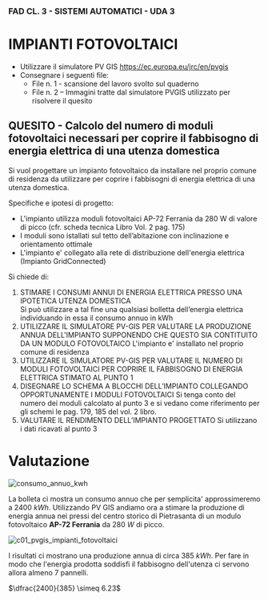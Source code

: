 ### FAD CL. 3 - SISTEMI AUTOMATICI - UDA 3
# IMPIANTI FOTOVOLTAICI

* Utilizzare il simulatore PV GIS https://ec.europa.eu/jrc/en/pvgis
* Consegnare i seguenti file:
  * File n. 1 - scansione del lavoro svolto sul quaderno
  * File n. 2 – Immagini tratte dal simulatore PVGIS utilizzato per risolvere il quesito

## QUESITO - Calcolo del numero di moduli fotovoltaici necessari per coprire il fabbisogno di energia elettrica di una utenza domestica  

Si vuol progettare un impianto fotovoltaico da installare nel proprio comune di residenza da utilizzare per coprire i fabbisogni di energia elettrica di una utenza domestica.  

Specifiche e ipotesi di progetto:

* L'impianto utilizza moduli fotovoltaici AP-72 Ferrania da 280 W di valore di picco (cfr. scheda tecnica Libro Vol. 2 pag. 175)
* I moduli sono istallati sul tetto dell’abitazione con inclinazione e orientamento ottimale
* L'impianto e' collegato alla rete di distribuzione dell'energia elettrica (Impianto GridConnected)  

Si chiede di:
1. STIMARE I CONSUMI ANNUI DI ENERGIA ELETTRICA PRESSO UNA IPOTETICA UTENZA DOMESTICA  
   Si può utilizzare a tal fine una qualsiasi bolletta dell’energia elettrica individuando in essa il consumo annuo in kWh
2. UTILIZZARE IL SIMULATORE PV-GIS PER VALUTARE LA PRODUZIONE ANNUA DELL'IMPIANTO SUPPONENDO CHE QUESTO SIA CONTITUITO DA UN MODULO FOTOVOLTAICO 
   L'impianto e' installato nel proprio comune di residenza
3. UTILIZZARE IL SIMULATORE PV-GIS PER VALUTARE IL NUMERO DI MODULI FOTOVOLTAICI PER COPRIRE IL FABBISOGNO DI ENERGIA ELETTRICA STIMATO AL PUNTO 1
4. DISEGNARE LO SCHEMA A BLOCCHI DELL’IMPIANTO COLLEGANDO OPPORTUNAMENTE I MODULI FOTOVOLTAICI
   Si tenga conto del numero dei moduli calcolato al punto 3 e si vedano come riferimento per gli schemi le pag. 179, 185 del vol. 2 libro.
5. VALUTARE IL RENDIMENTO DELL’IMPIANTO PROGETTATO
   Si utilizzano i dati ricavati al punto 3


# Valutazione  

![consumo_annuo_kwh](https://user-images.githubusercontent.com/7195133/225438510-65165fae-581c-466a-9d6d-1bf7d9b4721a.jpg)  

La bolleta ci mostra un consumo annuo che per semplicita' approssimeremo a $2400\ kWh$. Utilizzando PV GIS andiamo ora a stimare la produzione di energia annua nei pressi del centro storico di Pietrasanta di un modulo fotovoltaico **AP-72 Ferrania** da $280\ W$ di picco.  

![c01_pvgis_impianti_fotovoltaici](https://user-images.githubusercontent.com/7195133/225459847-93761b45-7af7-4287-aa91-fb119e4367da.jpg)  

I risultati ci mostrano una produzione annua di circa $385\ kWh$. Per fare in modo che l'energia prodotta soddisfi il fabbisogno dell'utenza ci servono allora almeno $7$ pannelli.  

$\dfrac{2400}{385} \simeq 6.23$  

